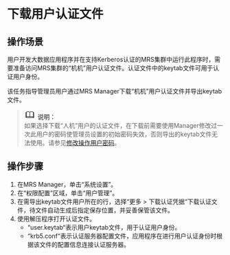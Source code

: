 # 下载用户认证文件<a name="ZH-CN_TOPIC_0050661076"></a>

## 操作场景<a name="zh-cn_topic_0043021172_section38822077154132"></a>

用户开发大数据应用程序并在支持Kerberos认证的MRS集群中运行此程序时，需要准备访问MRS集群的“机机”用户认证文件。认证文件中的keytab文件可用于认证用户身份。

该任务指导管理员用户通过MRS Manager下载“机机”用户认证文件并导出keytab文件。

>![](public_sys-resources/icon-note.gif) **说明：**   
>如果选择下载“人机”用户的认证文件，在下载前需要使用Manager修改过一次此用户的密码使管理员设置的初始密码失效，否则导出的keytab文件无法使用。请参见[修改操作用户密码](修改操作用户密码-安全.md)。  

## 操作步骤<a name="zh-cn_topic_0043021172_section5404707154159"></a>

1.  在MRS Manager，单击“系统设置”。
2.  在“权限配置”区域，单击“用户管理”。
3.  在需导出keytab文件用户所在的行，选择“更多  \>  下载认证凭据“下载认证文件，待文件自动生成后指定保存位置，并妥善保管该文件。
4.  使用解压程序打开认证文件。
    -   “user.keytab“表示用户keytab文件，用于认证用户身份。
    -   “krb5.conf“表示认证服务器配置文件，应用程序在进行用户认证身份时根据该文件的配置信息连接认证服务器。


